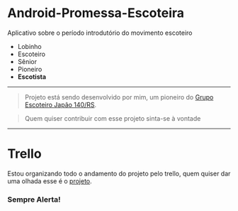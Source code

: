 # Android-Promessa-Escoteira
Aplicativo sobre o período introdutório do movimento escoteiro

* Lobinho
* Escoteiro
* Sênior
* Pioneiro
* **Escotista**

-------
>Projeto está sendo desenvolvido por mim, um pioneiro do [Grupo Escoteiro Japão 140/RS](https://fb.me/gejpao).

>Quem quiser contribuir com esse projeto sinta-se à vontade

-------

# Trello
Estou organizando todo o andamento do projeto pelo trello, quem quiser dar uma olhada esse é o [projeto](https://trello.com/b/qXhI87JZ/app-promessa).

### Sempre Alerta!
